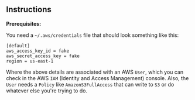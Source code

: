 ## Instructions

**Prerequisites:**

You need a `~/.aws/credentials` file that should look something like this:

	[default]
	aws_access_key_id = fake
	aws_secret_access_key = fake
	region = us-east-1

Where the above details are associated with an AWS `User`, which you can check in the AWS `IAM` (Identity and Access Management) console. Also, the `User` needs a `Policy` like `AmazonS3FullAccess` that can write to `S3` or do whatever else you're trying to do. 

